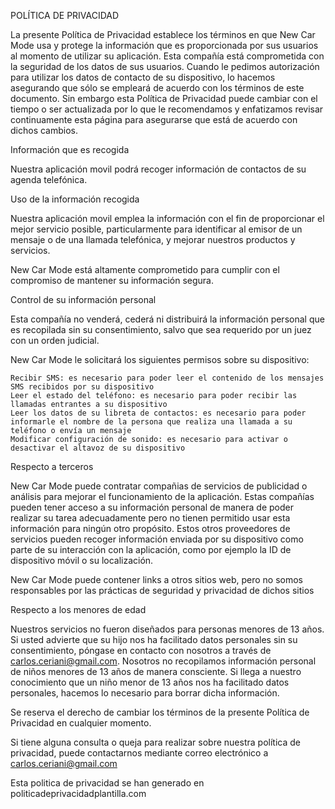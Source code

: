 POLÍTICA DE PRIVACIDAD

La presente Política de Privacidad establece los términos en que New Car Mode usa y protege la información que es proporcionada por sus usuarios al momento de utilizar su aplicación. Esta compañía está comprometida con la seguridad de los datos de sus usuarios. Cuando le pedimos autorización para utilizar los datos de contacto de su dispositivo, lo hacemos asegurando que sólo se empleará de acuerdo con los términos de este documento. Sin embargo esta Política de Privacidad puede cambiar con el tiempo o ser actualizada por lo que le recomendamos y enfatizamos revisar continuamente esta página para asegurarse que está de acuerdo con dichos cambios.

Información que es recogida

Nuestra aplicación movil podrá recoger información de contactos de su agenda telefónica.

Uso de la información recogida

Nuestra aplicación movil emplea la información con el fin de proporcionar el mejor servicio posible, particularmente para identificar al emisor de un mensaje o de una llamada telefónica, y mejorar nuestros productos y servicios.

New Car Mode está altamente comprometido para cumplir con el compromiso de mantener su información segura.

Control de su información personal

Esta compañía no venderá, cederá ni distribuirá la información personal que es recopilada sin su consentimiento, salvo que sea requerido por un juez con un orden judicial.

New Car Mode le solicitará los siguientes permisos sobre su dispositivo:

    Recibir SMS: es necesario para poder leer el contenido de los mensajes SMS recibidos por su dispositivo
    Leer el estado del teléfono: es necesario para poder recibir las llamadas entrantes a su dispositivo
    Leer los datos de su libreta de contactos: es necesario para poder informarle el nombre de la persona que realiza una llamada a su teléfono o envía un mensaje
    Modificar configuración de sonido: es necesario para activar o desactivar el altavoz de su dispositivo

Respecto a terceros

New Car Mode puede contratar compañias de servicios de publicidad o análisis para mejorar el funcionamiento de la aplicación. Estas compañías pueden tener acceso a su información personal de manera de poder realizar su tarea adecuadamente pero no tienen permitido usar esta información para ningún otro propósito. Estos otros proveedores de servicios pueden recoger información enviada por su dispositivo como parte de su interacción con la aplicación, como por ejemplo la ID de dispositivo móvil o su localización.

New Car Mode puede contener links a otros sitios web, pero no somos responsables por las prácticas de seguridad y privacidad de dichos sitios

Respecto a los menores de edad

Nuestros servicios no fueron diseñados para personas menores de 13 años. Si usted advierte que su hijo nos ha facilitado datos personales sin su consentimiento, póngase en contacto con nosotros a través de carlos.ceriani@gmail.com. Nosotros no recopilamos información personal de niños menores de 13 años de manera consciente. Si llega a nuestro conocimiento que un niño menor de 13 años nos ha facilitado datos personales, hacemos lo necesario para borrar dicha información.

Se reserva el derecho de cambiar los términos de la presente Política de Privacidad en cualquier momento.

Si tiene alguna consulta o queja para realizar sobre nuestra política de privacidad, puede contactarnos mediante correo electrónico a carlos.ceriani@gmail.com

Esta politica de privacidad se han generado en politicadeprivacidadplantilla.com
